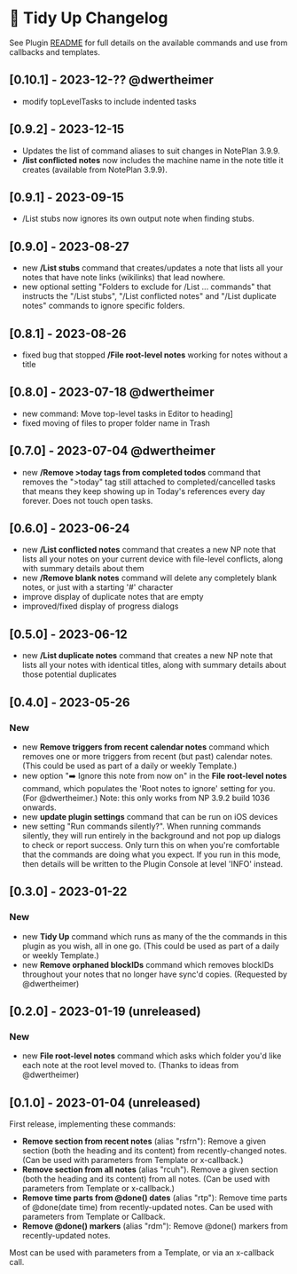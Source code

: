 # 🧹 Tidy Up Changelog
See Plugin [README](https://github.com/NotePlan/plugins/blob/main/np.Tidy/README.md) for full details on the available commands and use from callbacks and templates.

## [0.10.1] - 2023-12-?? @dwertheimer
- modify topLevelTasks to include indented tasks

## [0.9.2] - 2023-12-15
- Updates the list of command aliases to suit changes in NotePlan 3.9.9.
- **/list conflicted notes** now includes the machine name in the note title it creates (available from NotePlan 3.9.9).

## [0.9.1] - 2023-09-15
- /List stubs now ignores its own output note when finding stubs.

## [0.9.0] - 2023-08-27
- new **/List stubs** command that creates/updates a note that lists all your notes that have note links (wikilinks) that lead nowhere.
- new optional setting "Folders to exclude for /List ... commands" that instructs the "/List stubs", "/List conflicted notes" and "/List duplicate notes" commands to ignore specific folders.

## [0.8.1] - 2023-08-26
- fixed bug that stopped **/File root-level notes** working for notes without a title

## [0.8.0] - 2023-07-18 @dwertheimer
- new command: Move top-level tasks in Editor to heading]
- fixed moving of files to proper folder name in Trash

## [0.7.0] - 2023-07-04 @dwertheimer
- new **/Remove >today tags from completed todos** command that removes the ">today" tag still attached to completed/cancelled tasks that means they keep showing up in Today's references every day forever. Does not touch open tasks.

## [0.6.0] - 2023-06-24
- new **/List conflicted notes** command that creates a new NP note that lists all your notes on your current device with file-level conflicts, along with summary details about them
- new **/Remove blank notes** command will delete any completely blank notes, or just with a starting '#' character
- improve display of duplicate notes that are empty
- improved/fixed display of progress dialogs

## [0.5.0] - 2023-06-12
- new **/List duplicate notes** command that creates a new NP note that lists all your notes with identical titles, along with summary details about those potential duplicates

## [0.4.0] - 2023-05-26
### New
- new **Remove triggers from recent calendar notes** command which removes one or more triggers from recent (but past) calendar notes. (This could be used as part of a daily or weekly Template.)
- new option "➡️ Ignore this note from now on" in the **File root-level notes** command, which populates the 'Root notes to ignore' setting for you. (For @dwertheimer.) Note: this only works from NP 3.9.2 build 1036 onwards.
- new **update plugin settings** command that can be run on iOS devices
- new setting "Run commands silently?". When running commands silently, they will run entirely in the background and not pop up dialogs to check or report success. Only turn this on when you're comfortable that the commands are doing what you expect. If you run in this mode, then details will be written to the Plugin Console at level 'INFO' instead.

## [0.3.0] - 2023-01-22
### New
- new **Tidy Up** command which runs as many of the the commands in this plugin as you wish, all in one go. (This could be used as part of a daily or weekly Template.)
- new **Remove orphaned blockIDs** command which removes blockIDs throughout your notes that no longer have sync'd copies. (Requested by @dwertheimer)

## [0.2.0] - 2023-01-19 (unreleased)
### New
- new **File root-level notes** command which asks which folder you'd like each note at the root level moved to. (Thanks to ideas from @dwertheimer)

## [0.1.0] - 2023-01-04 (unreleased)
First release, implementing these commands:
- **Remove section from recent notes** (alias "rsfrn"): Remove a given section (both the heading and its content) from recently-changed notes. (Can be used with parameters from Template or x-callback.)
- **Remove section from all notes** (alias "rcuh"). Remove a given section (both the heading and its content) from all notes. (Can be used with parameters from Template or x-callback.)
- **Remove time parts from @done() dates** (alias "rtp"): Remove time parts of @done(date time) from recently-updated notes. Can be used with parameters from Template or Callback.
- **Remove @done() markers** (alias "rdm"): Remove @done() markers from recently-updated notes.

Most can be used with parameters from a Template, or via an x-callback call.
